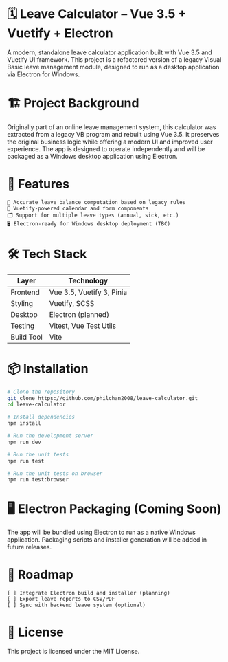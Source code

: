 # 🗓️ Leave Calculator – Vue 3.5 + Vuetify + Electron

A modern, standalone leave calculator application built with Vue 3.5 and Vuetify UI framework. This project is a refactored version of a legacy Visual Basic leave management module, designed to run as a desktop application via Electron for Windows.

# 🏗️ Project Background

Originally part of an online leave management system, this calculator was extracted from a legacy VB program and rebuilt using Vue 3.5. It preserves the original business logic while offering a modern UI and improved user experience. The app is designed to operate independently and will be packaged as a Windows desktop application using Electron.

# 🚀 Features

    🧮 Accurate leave balance computation based on legacy rules
    📅 Vuetify-powered calendar and form components
    🗂️ Support for multiple leave types (annual, sick, etc.)
    🖥️ Electron-ready for Windows desktop deployment (TBC)

# 🛠️ Tech Stack
| Layer |	Technology |
|---|---|
| Frontend | Vue 3.5, Vuetify 3, Pinia
| Styling | Vuetify, SCSS |
| Desktop | Electron (planned) |
| Testing | Vitest, Vue Test Utils |
| Build Tool |	Vite |

# 📦 Installation

```bash
# Clone the repository
git clone https://github.com/philchan2008/leave-calculator.git
cd leave-calculator

# Install dependencies
npm install

# Run the development server
npm run dev

# Run the unit tests
npm run test

# Run the unit tests on browser
npm run test:browser
```

# 🖥️ Electron Packaging (Coming Soon)

The app will be bundled using Electron to run as a native Windows application. Packaging scripts and installer generation will be added in future releases.

# 📌 Roadmap
    [ ] Integrate Electron build and installer (planning)
    [ ] Export leave reports to CSV/PDF
    [ ] Sync with backend leave system (optional)

# 📄 License

This project is licensed under the MIT License.